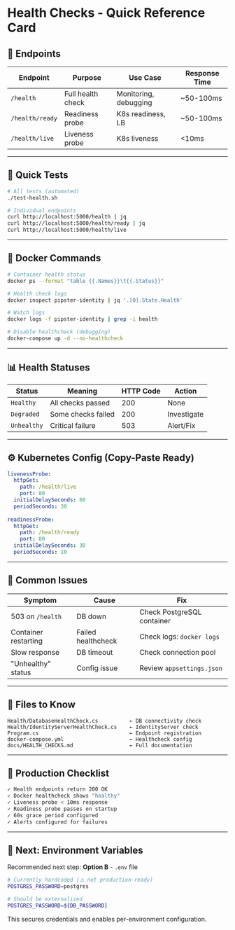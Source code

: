 ﻿# Health Checks - Quick Reference Card

## 🔗 Endpoints

| Endpoint | Purpose | Use Case | Response Time |
|----------|---------|----------|---------------|
| `/health` | Full health check | Monitoring, debugging | ~50-100ms |
| `/health/ready` | Readiness probe | K8s readiness, LB | ~50-100ms |
| `/health/live` | Liveness probe | K8s liveness | <10ms |

---

## 🧪 Quick Tests

```bash
# All tests (automated)
./test-health.sh

# Individual endpoints
curl http://localhost:5000/health | jq
curl http://localhost:5000/health/ready | jq
curl http://localhost:5000/health/live
```

---

## 🐳 Docker Commands

```bash
# Container health status
docker ps --format "table {{.Names}}\t{{.Status}}"

# Health check logs
docker inspect pipster-identity | jq '.[0].State.Health'

# Watch logs
docker logs -f pipster-identity | grep -i health

# Disable healthcheck (debugging)
docker-compose up -d --no-healthcheck
```

---

## 📊 Health Statuses

| Status | Meaning | HTTP Code | Action |
|--------|---------|-----------|--------|
| `Healthy` | All checks passed | 200 | None |
| `Degraded` | Some checks failed | 200 | Investigate |
| `Unhealthy` | Critical failure | 503 | Alert/Fix |

---

## ⚙️ Kubernetes Config (Copy-Paste Ready)

```yaml
livenessProbe:
  httpGet:
    path: /health/live
    port: 80
  initialDelaySeconds: 60
  periodSeconds: 30
  
readinessProbe:
  httpGet:
    path: /health/ready
    port: 80
  initialDelaySeconds: 30
  periodSeconds: 10
```

---

## 🚨 Common Issues

| Symptom | Cause | Fix |
|---------|-------|-----|
| 503 on `/health` | DB down | Check PostgreSQL container |
| Container restarting | Failed healthcheck | Check logs: `docker logs` |
| Slow response | DB timeout | Check connection pool |
| "Unhealthy" status | Config issue | Review `appsettings.json` |

---

## 📝 Files to Know

```
Health/DatabaseHealthCheck.cs          ← DB connectivity check
Health/IdentityServerHealthCheck.cs    ← IdentityServer check
Program.cs                             ← Endpoint registration
docker-compose.yml                     ← Healthcheck config
docs/HEALTH_CHECKS.md                  ← Full documentation
```

---

## 🎯 Production Checklist

```bash
✓ Health endpoints return 200 OK
✓ Docker healthcheck shows "healthy"
✓ Liveness probe < 10ms response
✓ Readiness probe passes on startup
✓ 60s grace period configured
✓ Alerts configured for failures
```

---

## 🔄 Next: Environment Variables

Recommended next step: **Option B** - `.env` file

```bash
# Currently hardcoded (⚠️ not production-ready)
POSTGRES_PASSWORD=postgres

# Should be externalized
POSTGRES_PASSWORD=${DB_PASSWORD}
```

This secures credentials and enables per-environment configuration.